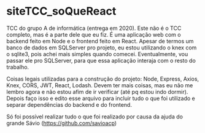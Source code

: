 # siteTCC_soQueReact
TCC do grupo A de informática (entrega em 2020). Este não é o TCC completo, mas é a parte dele que eu fiz. É uma aplicação web com o 
backend feito em Node e o frontend feito em React. Apesar de termos um banco de dados em SQLServer pro projeto, eu estou utilizando o knex com o sqlite3, pois achei mais simples quando comecei. Eventualmente, vou passar ele pro SQLServer, para que essa aplicação interaja com o resto do trabalho.

Coisas legais utilizadas para a construção do projeto: Node, Express, Axios, Knex, CORS, JWT, React, Lodash. Devem ter mais coisas, mas eu 
não me lembro agora e não estou afim de ir verificar (até pq estou indo dormir). Depois faço isso e edito esse arquivo para incluir tudo o 
que foi utilizado e separar dependências do backend e do frontend.

Só foi possível realizar tudo o que foi realizado por causa da ajuda do grande Sávio (https://github.com/savioacp)
